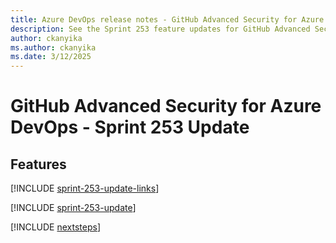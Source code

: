```yaml
---
title: Azure DevOps release notes - GitHub Advanced Security for Azure DevOps 253 Update
description: See the Sprint 253 feature updates for GitHub Advanced Security for Azure DevOps, including next steps.
author: ckanyika
ms.author: ckanyika
ms.date: 3/12/2025
---
```


# GitHub Advanced Security for Azure DevOps - Sprint 253 Update

## Features

[!INCLUDE [sprint-253-update-links](../includes/ghazdo/sprint-253-update-links.md)]

[!INCLUDE [sprint-253-update](../includes/ghazdo/sprint-253-update.md)]

[!INCLUDE [nextsteps](../includes/nextsteps.md)]

